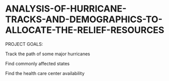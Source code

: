 # ANALYSIS-OF-HURRICANE-TRACKS-AND-DEMOGRAPHICS-TO-ALLOCATE-THE-RELIEF-RESOURCES

PROJECT GOALS:

Track the path of some major hurricanes

Find commonly affected states

Find the health care center availability 

